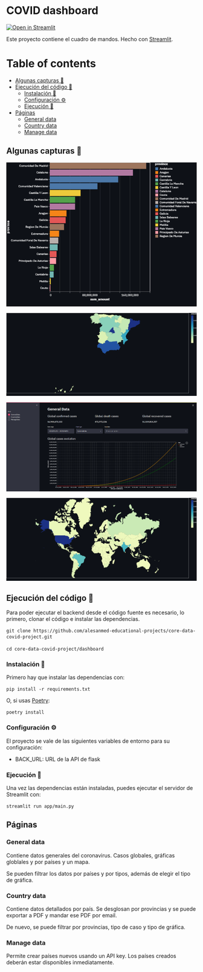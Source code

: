 # COVID dashboard

[![Open in Streamlit](https://static.streamlit.io/badges/streamlit_badge_black_white.svg)](https://frontend-alesanmed.cloud.okteto.net/)

Este proyecto contiene el cuadro de mandos. Hecho con [Streamlit](https://streamlit.io/).

# Table of contents

- [Algunas capturas 📸](#screenshots)
- [Ejecución del código 🚂](#running-code)
  - [Instalación 🎢](#installing)
  - [Configuración ⚙](#configuring)
  - [Ejecución 🎯](#running)
- [Páginas](#pages)
  - [General data](#general-data)
  - [Country data](#country-data)
  - [Manage data](#manage-data)

## Algunas capturas 📸 <a name="screenshots"></a>
![Casos por provincia](assets/cases_by_province.png)

![Mapa de España con información de casos](assets/provinces_contributions.png)

![Evolución de casos a lo largo del tiempo](../assets/img/dashboard.png)

![Mapa del mundo con información de casos](assets/img/worldmap.png)

## Ejecución del código 🚂 <a name="running-code"></a>

Para poder ejecutar el backend desde el código fuente es necesario, lo primero, clonar el código e instalar las dependencias.

```
git clone https://github.com/alesanmed-educational-projects/core-data-covid-project.git

cd core-data-covid-project/dashboard
```

### Instalación 🎢 <a name="installing"></a>

Primero hay que instalar las dependencias con:

```
pip install -r requirements.txt
```

O, si usas [Poetry](https://python-poetry.org/):

```
poetry install
```

### Configuración ⚙ <a name="configuring"></a>

El proyecto se vale de las siguientes variables de entorno para su configuración:

- BACK_URL: URL de la API de flask

### Ejecución 🎯 <a name="running"></a>

Una vez las dependencias están instaladas, puedes ejecutar el servidor de Streamlit con:

```
streamlit run app/main.py
```

## Páginas <a name="pages"></a>

### General data <a name="general-data"></a>

Contiene datos generales del coronavirus. Casos globales, gráficas globlales y por países y un mapa.

Se pueden filtrar los datos por países y por tipos, además de elegir el tipo de gráfica.

### Country data <a name="country-data"></a>

Contiene datos detallados por país. Se desglosan por provincias y se puede exportar a PDF y mandar ese PDF por email.

De nuevo, se puede filtrar por provincias, tipo de caso y tipo de gráfica.

### Manage data <a name="manage-data"></a>

Permite crear países nuevos usando un API key. Los países creados deberán estar disponibles inmediatamente.
